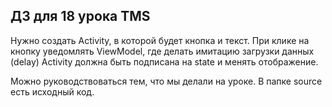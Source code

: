 ## ДЗ для 18 урока TMS 

Нужно создать Activity, в которой будет кнопка и текст.
При клике на кнопку уведомлять ViewModel, где делать имитацию загрузки данных (delay)
Activity должна быть подписана на state и менять отображение.

Можно руководствоваться тем, что мы делали на уроке. В папке source есть исходный код.